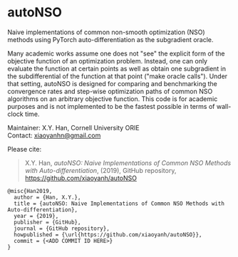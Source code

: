 # autoNSO
Naive implementations of common non-smooth optimization (NSO) methods using PyTorch auto-differentiation as the subgradient oracle.  

Many academic works assume one does not "see" the explicit form of the objective function of an optimization problem. Instead, one can only evaluate the function at certain points as well as obtain one subgradient in the subdifferential of the function at that point ("make oracle calls"). Under that setting, autoNSO is designed for comparing and benchmarking the convergence rates and step-wise optimization paths of common NSO algorithms on an arbitrary objective function.  This code is for academic purposes and is not implemented to be the fastest possible in terms of wall-clock time.

Maintainer:   X.Y. Han, Cornell University ORIE\
Contact:      xiaoyanhn@gmail.com

Please cite:

> X.Y. Han, *autoNSO: Naive Implementations of Common NSO Methods with Auto-differentiation*, (2019), GitHub repository, https://github.com/xiaoyanh/autoNSO

```
@misc{Han2019,
  author = {Han, X.Y.},
  title = {autoNSO: Naive Implementations of Common NSO Methods with Auto-differentiation},
  year = {2019},
  publisher = {GitHub},
  journal = {GitHub repository},
  howpublished = {\url{https://github.com/xiaoyanh/autoNSO}},
  commit = {<ADD COMMIT ID HERE>}
}
```
